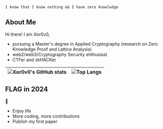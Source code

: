 ```
I know that I know nothing && I have zero knowledge
```

## About Me

Hi there! I am Xor0v0, 

- pursuing a Master's degree in Applied Cryptography (research on Zero Knowledge Proof and Lattice Analysis)
- web2/web3/Cryptography Security ehthusiast
- CTFer and zkHACKer


|![Xor0v0's GitHub stats](https://github-readme-stats.vercel.app/api?username=Xor0v0&show_icons=true&theme=aura&hide=issues) | ![Top Langs](https://github-readme-stats.vercel.app/api/top-langs/?username=Xor0v0&hide=Jupyter%20Notebook) |
| ------------------------------------------------------------ | ------------------------------------------------------------ |

## FLAG in 2024

🏴

- Enjoy life
- More coding, more contributions
- Publish my first paper


